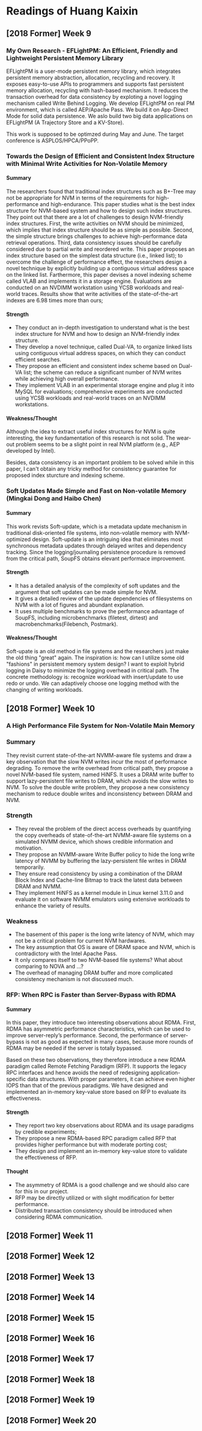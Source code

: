 # Readings of Huang Kaixin

## [2018 Former] Week 9 

### My Own Research - EFLightPM: An Efficient, Friendly and Lightweight Persistent Memory Library


EFLightPM is a user-mode persistent memory library, which integrates persistent memory abstraction, allocation, recycling and recovery.
It exposes easy-to-use APIs to programmers and supports fast persistent memory allocation, recycling with hash-based mechanism.
It reduces the transaction overhead for data consistency by exploting a novel logging mechanism called Write Behind Logging.
We develop EFLightPM on real PM environment, which is called AEP/Apache Pass. We build it on App-Direct Mode for solid data persistence.
We aslo build two big data applications on EFLightPM (A Trajectory Store and a KV-Store).

This work is supposed to be optimzed during May and June. The target conference is ASPLOS/HPCA/PPoPP.

### Towards the Design of Efficient and Consistent Index Structure with Minimal Write Activities for Non-Volatile Memory 

#### Summary

The researchers found that traditional index structures such as B+-Tree may not be appropriate for NVM in terms of the requirements for high-performance and high-endurance.
This paper studies what is the best index structure for NVM-based system and how to design such index structures. They point out that there are a lot of challenges to design NVM-friendly index structures.
First, the write activities on NVM should be minimized, which implies that index structure should be as simple as possible.
Second, the simple structure brings challenges to achieve high-performance data retrieval operations.
Third, data consistency issues should be carefully considered due to partial write and reordered write.
This paper proposes an index structure based on the simplest data structure (i.e., linked list);
to overcome the challenge of performance effect, the researchers design a novel technique by explicitly building up a contiguous virtual address space on the linked list.
Farthermore, this paper devises a novel indexing scheme called VLAB and implements it in a storage engine.
Evaluations are conducted on an NVDIMM workstation using YCSB
workloads and real-world traces. Results show that write activities of the state-of-the-art indexes are 6.98 times more than ours;


#### Strength

- They conduct an in-depth investigation to understand what is the best index structure for NVM and how to design an NVM-friendly index structure.
- They develop a novel technique, called Dual-VA, to organize linked lists using contiguous virtual address spaces, on which they can conduct efficient searches.
- They propose an efficient and consistent index scheme based on Dual-VA list; the scheme can reduce a significant number of NVM writes while achieving high overall performance.
- They implement VLAB in an experimental storage engine and plug it into MySQL for evaluations; comprehensive experiments are conducted using YCSB workloads and real-world traces on an NVDIMM workstations.

#### Weakness/Thought

Although the idea to extract useful index structures for NVM is quite interesting, the key fundamentation of this research is not solid.
The wear-out problem seems to be a slight point in real NVM platform (e.g., AEP developed by Intel).

Besides, data consistency is an important problem to be solved while in this paper, I can't obtain any tricky method for consistency guarantee for proposed index sturcture and indexing scheme.

### Soft Updates Made Simple and Fast on Non-volatile Memory (Mingkai Dong and Haibo Chen)

#### Summary

This work revists Soft-update, which is a metadata update mechanism in traditional disk-oriented file systems, into non-volatile memory with NVM-optimized design.
Soft-update is an intriguing idea that eliminates most synchronous metadata updates through delayed writes and dependency tracking.
Since the logging/journaling persistence procedure is removed from the critical path, SoupFS obtains elevant performace improvement.

#### Strength
- It has a detailed analysis of the complexity of soft updates and the argument that soft updates can be made simple for NVM.
- It gives a detailed review of the update dependencies of filesystems on NVM with a lot of figures and abundant explanation.
- It uses multiple benchmarks to prove the performance advantage of SoupFS, including microbenchmarks (filetest, dirtest) and macrobenchmarks(Filebench, Postmark).

#### Weakness/Thought

Soft-upate is an old method in file systems and the researchers just make the old thing "great" again. The inspiration is: how can I utilize some old "fashions" in persistent memory system design?
I want to exploit hybrid logging in Daisy to minimize the logging overhead in critical path. The concrete methodology is: recognize workload with insert/update to use redo or undo.
We can adaptively choose one logging method with the changing of writing workloads. 

## [2018 Former] Week 10

### A High Performance File System for Non-Volatile Main Memory

### Summary

They revisit current state-of-the-art NVMM-aware file systems and draw a key observation that the slow NVM writes incur the most of performance degrading. 
To remove the write overhead from critical path, they propose a novel NVM-based file system, named HiNFS.
It uses a DRAM write buffer to support lazy-persistent file writes to DRAM, which avoids the slow writes to NVM.
To solve the double write problem, they propose a new consistency mechanism to reduce double writes and inconsistency between DRAM and NVM.

### Strength

- They reveal the problem of the direct access overheads by quantifying the copy overheads of state-of-the-art NVMM-aware file systems on a simulated NVMM device, which shows credible information and motivation.
- They propose an NVMM-aware Write Buffer policy to hide the long write latency of NVMM by buffering the lazy-persistent
file writes in DRAM temporarily.
- They ensure read consistency by using a combination of the DRAM Block Index and Cache-line Bitmap to track the
latest data between DRAM and NVMM.
- They implement HiNFS as a kernel module in Linux kernel 3.11.0 and evaluate it on software NVMM emulators using extensive workloads to enhance the variety of results.

### Weakness

- The basement of this paper is the long write latency of NVM, which may not be a critical problem for current NVM hardwares.
- The key assumption that OS is aware of DRAM space and NVM, which is contradictory with the Intel Apache Pass.
- It only compares itself to two NVM-based file systems? What about comparing to NOVA and ...?
- The overhead of managing DRAM buffer and more complicated consistency mechanism is not discussed much.

### RFP: When RPC is Faster than Server-Bypass with RDMA

#### Summary

In this paper, they introduce two interesting observations about RDMA. 
First, RDMA has asymmetric performance characteristics, which can be used to improve server-reply’s performance. 
Second, the performance of server-bypass is not as good as expected in many cases, because more rounds of RDMA may be needed if the server is totally bypassed.

Based on these two observations, they therefore introduce a new RDMA paradigm called Remote
Fetching Paradigm (RFP). 
It supports the legacy RPC interfaces and hence avoids the need of redesigning application-specific data
structures. With proper parameters, it can achieve even higher IOPS than that of the previous paradigms. We have designed and implemented an in-memory key-value store based on RFP to evaluate its effectiveness.

#### Strength

- They report two key observations about RDMA and its usage paradigms by credible experiments;
- They propose a new RDMA-based RPC paradigm called RFP that provides higher performance but with moderate porting cost; 
- They design and implement an in-memory key-value store to validate the effectiveness of RFP.

#### Thought

- The asymmetry of RDMA is a good challenge and we should also care for this in our project.
- RFP may be directly utilized or with slight modification for better performance.
- Distributed transaction consistency should be introduced when considering RDMA communication.


## [2018 Former] Week 11

## [2018 Former] Week 12 

## [2018 Former] Week 13

## [2018 Former] Week 14

## [2018 Former] Week 15 

## [2018 Former] Week 16

## [2018 Former] Week 17

## [2018 Former] Week 18 

## [2018 Former] Week 19

## [2018 Former] Week 20
